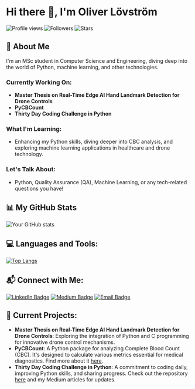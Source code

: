 # Hi there 👋, I'm Oliver Lövström

![Profile views](https://komarev.com/ghpvc/?username=OliLov&color=blue)
![Followers](https://img.shields.io/github/followers/OliLov?style=social)
![Stars](https://img.shields.io/github/stars/OliLov?style=social)

## 🚀 About Me
I'm an MSc student in Computer Science and Engineering, diving deep into the world of Python, machine learning, and other technologies.

### Currently Working On:
- **Master Thesis on Real-Time Edge AI Hand Landmark Detection for Drone Controls**
- **PyCBCount**
- **Thirty Day Coding Challenge in Python**

### What I'm Learning:
- Enhancing my Python skills, diving deeper into CBC analysis, and exploring machine learning applications in healthcare and drone technology.

### Let's Talk About:
- Python, Quality Assurance (QA), Machine Learning, or any tech-related questions you have!

## 📊 My GitHub Stats

![Your GitHub stats](https://github-readme-stats.vercel.app/api?username=OliLov&show_icons=true)

## 💻 Languages and Tools:

[![Top Langs](https://github-readme-stats.vercel.app/api/top-langs/?username=OliLov&layout=compact)](https://github.com/anuraghazra/github-readme-stats)

## 📬 Connect with Me:

[![LinkedIn Badge](https://img.shields.io/badge/-LinkedIn-0077B5?style=flat&logo=LinkedIn&logoColor=white&link=https://www.linkedin.com/in/oliverlovstrom/)](https://www.linkedin.com/in/oliverlovstrom/)
[![Medium Badge](https://img.shields.io/badge/-Medium-12100E?style=flat&logo=Medium&logoColor=white&link=https://medium.com/@oliver.lovstrom)](https://medium.com/@oliver.lovstrom)
[![Email Badge](https://img.shields.io/badge/-Email-D14836?style=flat&logo=Gmail&logoColor=white&link=mailto:oliver.lovstrom@gmail.com)](mailto:oliver.lovstrom@gmail.com)

## 🚀 Current Projects:
- **Master Thesis on Real-Time Edge AI Hand Landmark Detection for Drone Controls**: Exploring the integration of Python and C programming for innovative drone control mechanisms.
- **PyCBCount**: A Python package for analyzing Complete Blood Count (CBC). It's designed to calculate various metrics essential for medical diagnostics. Find more about it [here](https://pypi.org/project/pycbcount/).
- **Thirty Day Coding Challenge in Python**: A commitment to coding daily, improving Python skills, and sharing progress. Check out the repository [here](https://github.com/OliLov/python-projects) and my Medium articles for updates.
